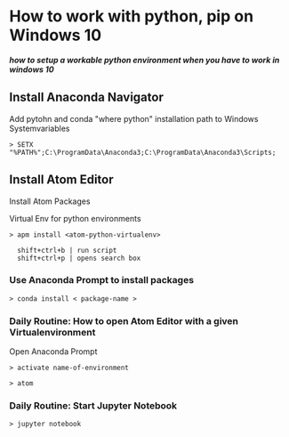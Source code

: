  # How to work with python, pip on Windows 10
 ***how to setup a workable python environment when you have to work in windows 10***
 
 ## Install Anaconda Navigator
 Add pytohn and conda "where python" installation path to Windows Systemvariables
 
    > SETX "%PATH%";C:\ProgramData\Anaconda3;C:\ProgramData\Anaconda3\Scripts; 
 
 ## Install Atom Editor
 
 Install Atom Packages
 
 Virtual Env for python environments
 
    > apm install <atom-python-virtualenv> 
    
      shift+ctrl+b | run script
      shift+ctrl+p | opens search box 
 
 ### Use Anaconda Prompt to install packages
    > conda install < package-name >
  
 
 ### Daily Routine: How to open Atom Editor with a given Virtualenvironment
 Open Anaconda Prompt
 
    > activate name-of-environment
   
    > atom

 
  ### Daily Routine: Start Jupyter Notebook
  
    > jupyter notebook 

